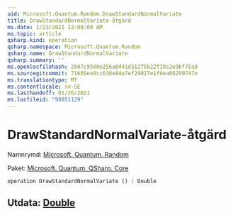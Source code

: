```yaml
---
uid: Microsoft.Quantum.Random.DrawStandardNormalVariate
title: DrawStandardNormalVariate-åtgärd
ms.date: 1/23/2021 12:00:00 AM
ms.topic: article
qsharp.kind: operation
qsharp.namespace: Microsoft.Quantum.Random
qsharp.name: DrawStandardNormalVariate
qsharp.summary: ''
ms.openlocfilehash: 2007c9590e256a0441d312f5b22f28c2e9bf75a8
ms.sourcegitcommit: 71605ea9cc630e84e7ef29027e1f0ea06299747e
ms.translationtype: MT
ms.contentlocale: sv-SE
ms.lasthandoff: 01/26/2021
ms.locfileid: "98851129"
---
```

# <a name="drawstandardnormalvariate-operation"></a>DrawStandardNormalVariate-åtgärd

Namnrymd: [Microsoft. Quantum. Random](xref:Microsoft.Quantum.Random)

Paket: [Microsoft. Quantum. QSharp. Core](https://nuget.org/packages/Microsoft.Quantum.QSharp.Core)




```qsharp
operation DrawStandardNormalVariate () : Double
```


## <a name="output--double"></a>Utdata: [Double](xref:microsoft.quantum.lang-ref.double)

